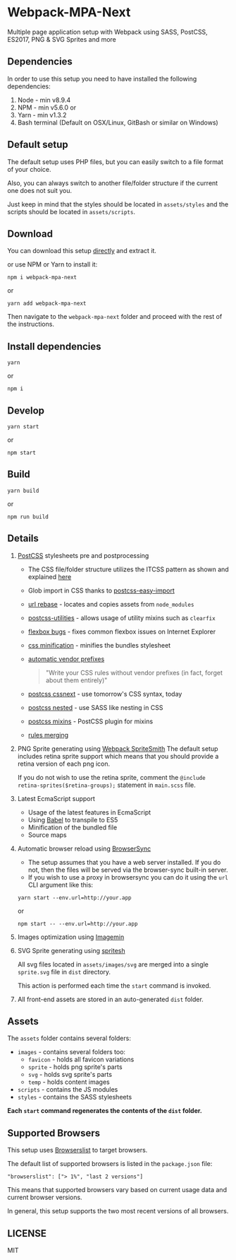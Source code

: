 # Webpack-MPA-Next

Multiple page application setup with Webpack using SASS, PostCSS, ES2017, PNG & SVG Sprites and more

## Dependencies

In order to use this setup you need to have installed the following dependencies:

1.  Node - min v8.9.4
2.  NPM - min v5.6.0
    or
3.  Yarn - min v1.3.2
4.  Bash terminal (Default on OSX/Linux, GitBash or similar on Windows)

## Default setup

The default setup uses PHP files, but you can easily switch to a file format of your choice.

Also, you can always switch to another file/folder structure if the current one does not suit you.

Just keep in mind that the styles should be located in `assets/styles` and the scripts should be located in `assets/scripts`.

## Download

You can download this setup [directly](https://github.com/scriptex/webpack-mpa/archive/postcss.zip) and extract it.

or use NPM or Yarn to install it:

```
npm i webpack-mpa-next
```

or

```
yarn add webpack-mpa-next
```

Then navigate to the `webpack-mpa-next` folder and proceed with the rest of the instructions.

## Install dependencies

```
yarn
```

or

```
npm i
```

## Develop

```
yarn start
```

or

```
npm start
```

## Build

```
yarn build
```

or

```
npm run build
```

## Details

1.  [PostCSS](http://postcss.org/) stylesheets pre and postprocessing

    *   The CSS file/folder structure utilizes the ITCSS pattern as shown and explained [here](https://www.xfive.co/blog/itcss-scalable-maintainable-css-architecture/)
    *   Glob import in CSS thanks to [postcss-easy-import](https://github.com/TrySound/postcss-easy-import)
    *   [url rebase](https://github.com/postcss/postcss-url) - locates and copies assets from `node_modules`
    *   [postcss-utilities](https://github.com/ismamz/postcss-utilities) - allows usage of utility mixins such as `clearfix`
    *   [flexbox bugs](https://github.com/luisrudge/postcss-flexbugs-fixes) - fixes common flexbox issues on Internet Explorer
    *   [css minification](http://cssnano.co/) - minifies the bundles stylesheet
    *   [automatic vendor prefixes](https://github.com/postcss/autoprefixer)

        > "Write your CSS rules without vendor prefixes (in fact, forget about them entirely)"

    *   [postcss cssnext](http://cssnext.io/) - use tomorrow's CSS syntax, today
    *   [postcss nested](https://github.com/postcss/postcss-nested) - use SASS like nesting in CSS
    *   [postcss mixins](https://github.com/postcss/postcss-mixins) - PostCSS plugin for mixins
    *   [rules merging](https://github.com/ben-eb/postcss-merge-rules)

2.  PNG Sprite generating using [Webpack SpriteSmith](https://github.com/mixtur/webpack-spritesmith)
    The default setup includes retina sprite support which means that you should provide a retina version of each png icon.

    If you do not wish to use the retina sprite, comment the `@include retina-sprites($retina-groups);` statement in `main.scss` file.

3.  Latest EcmaScript support

    *   Usage of the latest features in EcmaScript
    *   Using [Babel](https://github.com/babel/babel) to transpile to ES5
    *   Minification of the bundled file
    *   Source maps

4.  Automatic browser reload using [BrowserSync](https://browsersync.io/)

    *   The setup assumes that you have a web server installed. If you do not, then the files will be served via the browser-sync built-in server.
    *   If you wish to use a proxy in browsersync you can do it using the `url` CLI argument like this:

    ```
    yarn start --env.url=http://your.app
    ```

    or

    ```
    npm start -- --env.url=http://your.app
    ```

5.  Images optimization using [Imagemin](https://github.com/Klathmon/imagemin-webpack-plugin)

6.  SVG Sprite generating using [spritesh](https://www.npmjs.com/package/spritesh)

    All svg files located in `assets/images/svg` are merged into a single `sprite.svg` file in `dist` directory.

    This action is performed each time the `start` command is invoked.

7.  All front-end assets are stored in an auto-generated `dist` folder.

## Assets

The `assets` folder contains several folders:

*   `images` - contains several folders too:
    *   `favicon` - holds all favicon variations
    *   `sprite` - holds png sprite's parts
    *   `svg` - holds svg sprite's parts
    *   `temp` - holds content images
*   `scripts` - contains the JS modules
*   `styles` - contains the SASS stylesheets

**Each `start` command regenerates the contents of the `dist` folder.**

## Supported Browsers

This setup uses [Browserslist](https://github.com/browserslist/browserslist) to target browsers.

The default list of supported browsers is listed in the `package.json` file:

```
"browserslist": ["> 1%", "last 2 versions"]
```

This means that supported browsers vary based on current usage data and current browser versions.

In general, this setup supports the two most recent versions of all browsers.

## LICENSE

MIT

